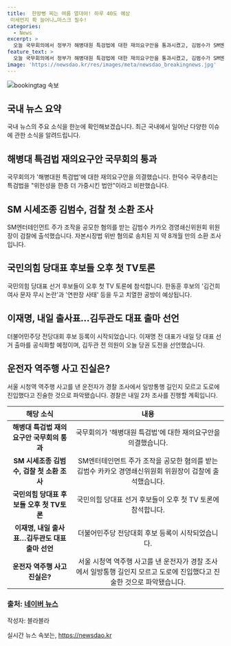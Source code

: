 ```yaml
---
title:  한방뻥 찌는 여름 열대야! 하루 40도 예상
 미세먼지 확 늘어나…마스크 필수! 
categories:
  - News
excerpt: >
  오늘 국무회의에서 정부가 해병대원 특검법에 대한 재의요구안을 통과시켰고, 김범수가 SM엔터테인먼트 주가 조작 혐의로 검찰 소환 조사를 받았습니다. 국민의힘 당대표 후보들이 오늘 오후 첫 TV토론에 나서며, 더불어민주당의 차기 지도부를 뽑는 전당대회 후보 등록이 시작되었습니다. 또한, 서울 시청역 역주행 사고를 낸 운전자의 진술에 따르면, 내일 2차 조사가 예정되어 있습니다.
feature_text: >
  오늘 국무회의에서 정부가 해병대원 특검법에 대한 재의요구안을 통과시켰고, 김범수가 SM엔터테인먼트 주가 조작 혐의로 검찰 소환 조사를 받았습니다. 국민의힘 당대표 후보들이 오늘 오후 첫 TV토론에 나서며, 더불어민주당의 차기 지도부를 뽑는 전당대회 후보 등록이 시작되었습니다. 또한, 서울 시청역 역주행 사고를 낸 운전자의 진술에 따르면, 내일 2차 조사가 예정되어 있습니다.
image: 'https://newsdao.kr/res/images/meta/newsdao_breakingnews.jpg'
---
```


<p><img src="https://newsdao.kr/res/images/meta/newsdao_breakingnews.jpg" alt="bookingtag 속보" /></p>

<h2>국내 뉴스 요약</h2>

<p data-ke-size="size16">국내 뉴스의 주요 소식을 한눈에 확인해보겠습니다. 최근 국내에서 일어난 다양한 이슈에 관한 소식을 알려드립니다.</p>

<h2 data-ke-size="size26">해병대 특검법 재의요구안 국무회의 통과</h2>

<p data-ke-size="size16">국무회의가 '해병대원 특검법'에 대한 재의요구안을 의결했습니다. 한덕수 국무총리는 특검법을 "위헌성을 한층 더 가중시킨 법안"이라고 비판했습니다.</p>

<h2 data-ke-size="size26">SM 시세조종 김범수, 검찰 첫 소환 조사</h2>

<p data-ke-size="size16">SM엔터테인먼트 주가 조작을 공모한 혐의를 받는 김범수 카카오 경영쇄신위원회 위원장이 검찰에 출석했습니다. 자본시장법 위반 혐의로 송치된 지 약 8개월 만의 소환 조사입니다.</p>

<h2 data-ke-size="size26">국민의힘 당대표 후보들 오후 첫 TV토론</h2>

<p data-ke-size="size16">국민의힘 당대표 선거 후보들이 오후 첫 TV 토론에 참석합니다. 한동훈 후보의 '김건희 여사 문자 무시 논란'과 '연판장 사태' 등을 두고 치열한 공방이 예상됩니다.</p>

<h2 data-ke-size="size26">이재명, 내일 출사표…김두관도 대표 출마 선언</h2>

<p data-ke-size="size16">더불어민주당 전당대회 후보 등록이 시작되었습니다. 이재명 전 대표가 내일 당 대표 선거 출마를 공식화할 예정이며, 김두관 전 의원이 오늘 당권 도전을 선언했습니다.</p>

<h2 data-ke-size="size26">운전자 역주행 사고 진실은?</h2>

<p data-ke-size="size16">서울 시청역 역주행 사고를 낸 운전자가 경찰 조사에서 일방통행 길인지 모르고 도로에 진입했다고 진술한 것으로 파악됐습니다. 경찰은 내일 2차 조사를 진행할 계획입니다.</p>

<table>
    <thead>
        <tr>
            <th style="text-align: center;">해당 소식</th>
            <th style="text-align: center;">내용</th>
        </tr>
    </thead>
    <tbody>
        <tr>
            <td style="text-align: center;"><b>해병대 특검법 재의요구안 국무회의 통과</b></td>
            <td style="text-align: center;">국무회의가 '해병대원 특검법'에 대한 재의요구안을 의결했습니다.</td>
        </tr>
        <tr>
            <td style="text-align: center;"><b>SM 시세조종 김범수, 검찰 첫 소환 조사</b></td>
            <td style="text-align: center;">SM엔터테인먼트 주가 조작을 공모한 혐의를 받는 김범수 카카오 경영쇄신위원회 위원장이 검찰에 출석했습니다.</td>
        </tr>
        <tr>
            <td style="text-align: center;"><b>국민의힘 당대표 후보들 오후 첫 TV토론</b></td>
            <td style="text-align: center;">국민의힘 당대표 선거 후보들이 오후 첫 TV 토론에 참석합니다.</td>
        </tr>
        <tr>
            <td style="text-align: center;"><b>이재명, 내일 출사표…김두관도 대표 출마 선언</b></td>
            <td style="text-align: center;">더불어민주당 전당대회 후보 등록이 시작되었습니다.</td>
        </tr>
        <tr>
            <td style="text-align: center;"><b>운전자 역주행 사고 진실은?</b></td>
            <td style="text-align: center;">서울 시청역 역주행 사고를 낸 운전자가 경찰 조사에서 일방통행 길인지 모르고 도로에 진입했다고 진술한 것으로 파악됐습니다.</td>
        </tr>
    </tbody>
</table>

<h3>출처: <a href="https://news.naver.com" target="_blank">네이버 뉴스</a></h3>

<p class="byline">작성자: 블라블라</p>
실시간 뉴스 속보는, <a href="https://newsdao.kr" rel="dofollow">https://newsdao.kr</a>


